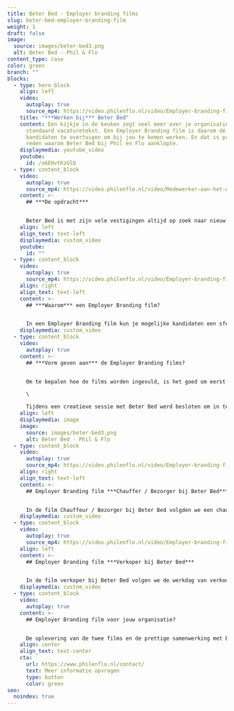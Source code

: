 ```yaml
---
title: Beter Bed - Employer branding films
slug: beter-bed-employer-branding-film
weight: 1
draft: false
image:
  source: images/beter-bed3.png
  alt: Beter Bed - Phil & Flo
content_type: case
color: green
branch: ""
blocks:
  - type: hero_block
    align: left
    video:
      autoplay: true
      source_mp4: https://video.philenflo.nl/video/Employer-branding-film-Beter-Bed-Logistiek.mp4
    title: "***Werken bij*** Beter Bed"
    content: Een kijkje in de keuken zegt veel meer over je organisatie dan een
      standaard vacaturetekst. Een Employer Branding film is daarom dé manier om
      kandidaten te overtuigen om bij jou te komen werken. En dat is precies de
      reden waarom Beter Bed bij Phil en Flo aanklopte.
    displaymedia: youtube_video
    youtube:
      id: /a6EHvtKzGlQ
  - type: content_block
    video:
      autoplay: true
      source_mp4: https://video.philenflo.nl/video/Medewerker-aan-het-woord-Beter-Bed-Verkoper1.mp4
    content: >-
      ## ***De opdracht***


      Beter Bed is met zijn vele vestigingen altijd op zoek naar nieuw talent. Om de vacatures snel in te vullen, is Phil & Flo gevraagd om mee te denken over de inzet van video hierbij. Met een Employer Branding film krijgt Beter Bed de middelen om de doelgroep te bereiken op een onderscheidende manier.
    align: left
    align_text: text-left
    displaymedia: custom_video
    youtube:
      id: ""
  - type: content_block
    video:
      autoplay: true
      source_mp4: https://video.philenflo.nl/video/Employer-branding-film-Beter-Bed-Logistiek.mp4
    align: right
    align_text: text-left
    content: >-
      ## ***Waarom*** een Employer Branding film?


      In een Employer Branding film kun je mogelijke kandidaten een sfeervolle blik geven over de organisatie. Het werkt goed om dagelijkse werkzaamheden te laten zien, maar ook alle leuke dingen tijdens werk, in de pauze of na het werk, zoals een gezellige borrel of sporten, en welke doorgroeimogelijkheden er zijn binnen het bedrijf. Met de juiste mix van beelden van de werkvloer, interviews die we houden met huidige werknemers en passende achtergrondmuziek, enthousiasmeer en motiveer je kandidaten om te solliciteren.
    displaymedia: custom_video
  - type: content_block
    video:
      autoplay: true
    content: >-
      ## ***Vorm geven aan*** de Employer Branding films?


      Om te bepalen hoe de films worden ingevuld, is het goed om eerst te inventariseren: Wat zijn de doelstellingen? Welke vacatures gaan we gebruiken? Wat is interessant is om te zien voor de kijker? \

      \

      Tijdens een creatieve sessie met Beter Bed werd besloten om in te gaan op de vacatures Chauffeur / Bezorger én Verkoper bij Beter Bed. Echte medewerkers komen aan het woord om te vertellen over het leukste aan hun baan bij Beter Bed. Zij nemen ons mee in hun werkdag. Voor een krachtige, relevante video, is een lengte van maximaal 1 minuut perfect. Het totale concept deelden we met de klant en we kregen een GO! Tijdens een dynamische opnamedag op locatie bij Beter Bed, onderweg naar een klant én bij de klant thuis, schoten we toffe beelden. De edit kon beginnen!
    align: left
    displaymedia: image
    image:
      source: images/beter-bed3.png
      alt: Beter Bed - Phil & Flo
  - type: content_block
    video:
      autoplay: true
      source_mp4: https://video.philenflo.nl/video/Employer-branding-film-Beter-Bed-Logistiek.mp4
    align: right
    align_text: text-left
    content: >-
      ## Employer Branding film ***Chauffer / Bezorger bij Beter Bed***


      In de film Chauffeur / Bezorger bij Beter Bed volgden we een chauffeur tijdens een werkdag. De werkzaamheden komen in beeld, maar ook de chauffeur en bijrijder komen aan het woord. De kijker, de ideale kandidaat, moet zich kunnen herkennen in de werknemers in de video. Belangrijk was om goed naar voren te laten komen wat voor profiel de geschikte kandidaat heeft: service- en klantgericht, een aanpakker, samenwerker en iemand met eigenaarschap. Tobias en Jeffrey vertellen je alles over hun baan bij Beter Bed!
    displaymedia: custom_video
  - type: content_block
    video:
      autoplay: true
      source_mp4: https://video.philenflo.nl/video/Employer-branding-film-Beter-Bed-Verkoper.mp4
    align: left
    content: >-
      ## Employer Branding film ***Verkoper bij Beter Bed***


      In de film verkoper bij Beter Bed volgen we de werkdag van verkoopster Amanda, filiaalhouder Dave en slaapadviseur Roshan. Zij vertellen je over dagelijkse werkzaamheden, uitdagingen tijdens het werk, wat het zo leuk maakt, de kansen en (doorgroei)mogelijkheden. Maar niet alleen de medewerkers komen in beeld, ook de sfeer die er hangt is belangrijk om een goed beeld te geven van het werk als Verkoper bij Beter Bed.
    displaymedia: custom_video
  - type: content_block
    video:
      autoplay: true
    content: >-
      ## Employer Branding film voor jouw organisatie?


      De oplevering van de twee films en de prettige samenwerking met Beter Bed, vierden we met taart! Ben jij benieuwd hoe een Employer Branding film jouw organisatie kan helpen aan nieuw talent? Maak gebruik van ons gratis, vrijblijvend adviesgesprek. Onze experts denken graag met je mee!
    align: center
    align_text: text-center
    cta:
      url: https://www.philenflo.nl/contact/
      text: Meer informatie opvragen
      type: button
      color: green
seo:
  noindex: true
---
```

